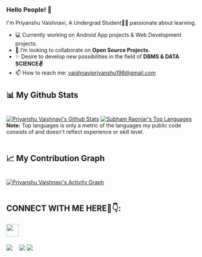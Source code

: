 

### Hello People! 👋
 I'm Priyanshu Vaishnavi, A Undergrad Student👩‍🎓 passionate about learning.<br>
 
 - 💻 Currently working on Android App projects & Web Development projects.
 - 👯 I’m looking to collaborate on **Open Source Projects**.
 - ✨ Desire to develop new possibilities in the field of **DBMS & DATA SCIENCE✌**
 - 📫 How to reach me: vaishnavipriyanshu198@gmail.com

## 📊 My Github Stats

  <br/>
    <a href="https://github.com/priyanshu688/github-readme-stats"><img alt="Priyanshu Vaishnavi's Github Stats" src="https://github-readme-stats.vercel.app/api?username=priyanshu688&show_icons=true&count_private=true&theme=react&hide_border=true&bg_color=0D1117" /></a>
  <a href="https://github.com/priyanshu688/github-readme-stats"><img alt="Subham Raoniar's Top Languages" src="https://github-readme-stats.vercel.app/api/top-langs/?username=priyanshu688&langs_count=8&count_private=true&layout=compact&theme=react&hide_border=true&bg_color=0D1117" /></a>
  <br/>
  <b>Note:</b> Top languages is only a metric of the languages my public code consists of and doesn't reflect experience or skill level.

<br/>
<br/>

## 📈 My Contribution Graph

<br/>
<a href="https://github.com/priyanshu688/github-readme-activity-graph"><img alt="Priyanshu Vaishnavi's Activity Graph" src="https://activity-graph.herokuapp.com/graph?username=priyanshu688&bg_color=0D1117&color=5BCDEC&line=5BCDEC&point=FFFFFF&hide_border=true" /></a>

<br/>
<br/>

## CONNECT WITH ME HERE🤩👇:<p align="left"> <img src="https://github.com/rajput2107/rajput2107/blob/master/Assets/Handshake.gif" height="33px" /></p>  </h3>

<a href = "www.linkedin.com/in/priyanshu-vaishnavi/"><img src="https://img.icons8.com/fluent/48/000000/linkedin.png"/></a>
&emsp;<a href="https://github.com/priyanshu688" target="blank"><img src="https://img.icons8.com/fluent/48/000000/github.png"/></a>
<a href = "https://www.instagram.com/motivational_grid1/"><img src="https://img.icons8.com/fluent/48/000000/instagram-new.png"/></a>


</p>

<!--
**priyanshu688/priyanshu688** is a ✨ _special_ ✨ repository because its `README.md` (this file) appears on your GitHub profile.

Here are some ideas to get you started:

- 🔭 I’m currently working on ...
- 🌱 I’m currently learning ...
- 👯 I’m looking to collaborate on ...
- 🤔 I’m looking for help with ...
- 💬 Ask me about ...
- 📫 How to reach me:@vaishnavipriyanshu198@gmail.com
- 😄 Pronouns: ...
- ⚡ Fun fact: ...
-->
